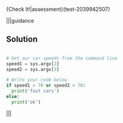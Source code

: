 {Check It!|assessment}(test-2039942507)

|||guidance
## Solution
```python

# Get our car speeds from the command line
speed1 = sys.argv[2]
speed2 = sys.argv[3]

# Write your code below
if speed1 > 70 or speed2 > 70:
  print('fast cars')
else:
  print('ok')
```
|||